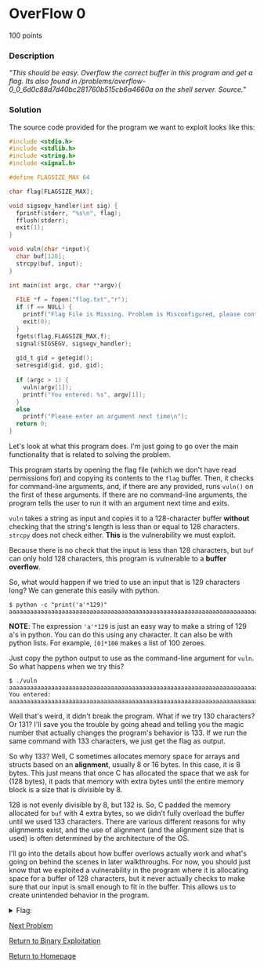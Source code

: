 # OverFlow 0
100 points

### Description
*"This should be easy. Overflow the correct buffer in this program and get a flag. Its also found in /problems/overflow-0_0_6d0c88d7d40bc281760b515cb6a4660a on the shell server. Source."*

### Solution
The source code provided for the program we want to exploit looks like this:
```C
#include <stdio.h>
#include <stdlib.h>
#include <string.h>
#include <signal.h>

#define FLAGSIZE_MAX 64

char flag[FLAGSIZE_MAX];

void sigsegv_handler(int sig) {
  fprintf(stderr, "%s\n", flag);
  fflush(stderr);
  exit(1);
}

void vuln(char *input){
  char buf[128];
  strcpy(buf, input);
}

int main(int argc, char **argv){
  
  FILE *f = fopen("flag.txt","r");
  if (f == NULL) {
    printf("Flag File is Missing. Problem is Misconfigured, please contact an Admin if you are running this on the shell server.\n");
    exit(0);
  }
  fgets(flag,FLAGSIZE_MAX,f);
  signal(SIGSEGV, sigsegv_handler);
  
  gid_t gid = getegid();
  setresgid(gid, gid, gid);
  
  if (argc > 1) {
    vuln(argv[1]);
    printf("You entered: %s", argv[1]);
  }
  else
    printf("Please enter an argument next time\n");
  return 0;
}
```

Let's look at what this program does. I'm just going to go over the main functionality that is related to solving the problem.

This program starts by opening the flag file (which we don't have read permissions for) and copying its contents to the `flag` buffer. Then, it checks for command-line arguments, and, if there are any provided, runs `vuln()` on the first of these arguments. If there are no command-line arguments, the program tells the user to run it with an argument next time and exits.

`vuln` takes a string as input and copies it to a 128-character buffer **without** checking that the string's length is less than or equal to 128 characters. `strcpy` does not check either. **This** is the vulnerability we must exploit.

Because there is no check that the input is less than 128 characters, but `buf` can only hold 128 characters, this program is vulnerable to a **buffer overflow**.

So, what would happen if we tried to use an input that is 129 characters long? We can generate this easily with python.
```
$ python -c "print('a'*129)"
aaaaaaaaaaaaaaaaaaaaaaaaaaaaaaaaaaaaaaaaaaaaaaaaaaaaaaaaaaaaaaaaaaaaaaaaaaaaaaaaaaaaaaaaaaaaaaaaaaaaaaaaaaaaaaaaaaaaaaaaaaaaaaaaa
```
**NOTE**: The expression `'a'*129` is just an easy way to make a string of 129 a's in python. You can do this using any character. It can also be with python lists. For example, `[0]*100` makes a list of 100 zeroes.

Just copy the python output to use as the command-line argument for `vuln`. So what happens when we try this?
```
$ ./vuln aaaaaaaaaaaaaaaaaaaaaaaaaaaaaaaaaaaaaaaaaaaaaaaaaaaaaaaaaaaaaaaaaaaaaaaaaaaaaaaaaaaaaaaaaaaaaaaaaaaaaaaaaaaaaaaaaaaaaaaaaaaaaaaaa
You entered: aaaaaaaaaaaaaaaaaaaaaaaaaaaaaaaaaaaaaaaaaaaaaaaaaaaaaaaaaaaaaaaaaaaaaaaaaaaaaaaaaaaaaaaaaaaaaaaaaaaaaaaaaaaaaaaaaaaaaaaaaaaaaaaaa
```

Well that's weird, it didn't break the program. What if we try 130 characters? Or 131? I'll save you the trouble by going ahead and telling you the magic number that actually changes the program's behavior is 133. If we run the same command with 133 characters, we just get the flag as output.

So why 133? Well, C sometimes allocates memory space for arrays and structs based on an **alignment**, usually 8 or 16 bytes. In this case, it is 8 bytes. This just means that once C has allocated the space that we ask for (128 bytes), it pads that memory with extra bytes until the entire memory block is a size that is divisible by 8. 

128 is not evenly divisible by 8, but 132 is. So, C padded the memory allocated for `buf` with 4 extra bytes, so we didn't fully overload the buffer until we used 133 characters. There are various different reasons for why alignments exist, and the use of alignment (and the alignment size that is used) is often determined by the architecture of the OS.

I'll go into the details about how buffer overlows actually work and what's going on behind the scenes in later walkthroughs. For now, you should just know that we exploited a vulnerability in the program where it is allocating space for a buffer of 128 characters, but it never actually checks to make sure that our input is small enough to fit in the buffer. This allows us to create unintended behavior in the program.

<details>
  <summary>Flag:</summary>
  picoCTF{3asY_P3a5y0a131490}
</details>

[Next Problem](https://github.com/sdvickers98/picoCTF-2019-Walkthrough/blob/master/binary_exploitation/%234%20-%20OverFlow%201.md)

[Return to Binary Exploitation](https://github.com/sdvickers98/picoCTF-2019-Walkthrough/blob/master/binary_exploitation/%230%20-%20Binary%20Exploitation%20Homepage.md)

[Return to Homepage](https://github.com/sdvickers98/picoCTF-2019-Walkthrough)
